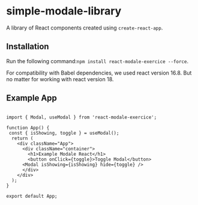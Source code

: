 
# simple-modale-library
A library of React components created using `create-react-app`.

## Installation
Run the following command:`npm install react-modale-exercice --force`.

For compatibility with Babel dependencies, we used react version 16.8.
But no matter for working with react version 18.

## Example App

``` 

import { Modal, useModal } from 'react-modale-exercice';

function App() {
 const { isShowing, toggle } = useModal();  
  return (
    <div className="App">
      <div className="container">
        <h1>Example Modale React</h1>
        <button onClick={toggle}>Toggle Modal</button>
      <Modal isShowing={isShowing} hide={toggle} />
      </div>
    </div>
  );
}

export default App;

```